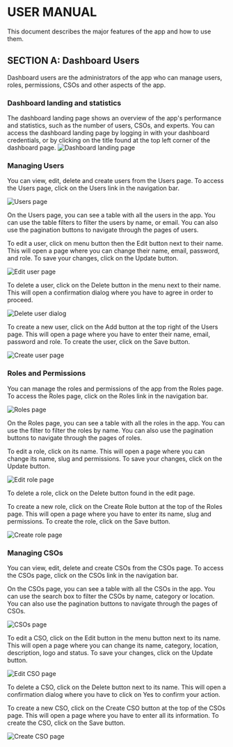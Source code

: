 # USER MANUAL
This document describes the major features of the app and how to use them.

## SECTION A: Dashboard Users
Dashboard users are the administrators of the app who can manage users, roles, permissions, CSOs and other aspects of the app.

### Dashboard landing and statistics
The dashboard landing page shows an overview of the app's performance and statistics, such as the number of users, CSOs, and experts. You can access the dashboard landing page by logging in with your dashboard credentials, or by clicking on the title found at the top left corner of the dashboard page.
![Dashboard landing page](public/../../../public/images/docs/dashboard-main.png)

### Managing Users

You can view, edit, delete and create users from the Users page. To access the Users page, click on the Users link in the navigation bar.

![Users page](public/../../../public/images/docs/dashboard-users.png)

On the Users page, you can see a table with all the users in the app. You can use the table filters to filter the users by name, or email. You can also use the pagination buttons to navigate through the pages of users.

To edit a user, click on menu button then the Edit button next to their name. This will open a page  where you can change their name, email, password, and role. To save your changes, click on the Update button.

![Edit user page](public/../../../public/images/docs/dashboard-users-edit.png)

To delete a user, click on the Delete button in the menu next to their name. This will open a confirmation dialog where you have to agree in order to proceed.

![Delete user dialog](public/../../../public/images/docs/dashboard-users-delete.png)

To create a new user, click on the Add button at the top right of the Users page. This will open a page where you have to enter their name, email, password and role. To create the user, click on the Save button.

![Create user page](public/../../../public/images/docs/dashboard-users-add.png)

### Roles and Permissions

You can manage the roles and permissions of the app from the Roles page. To access the Roles page, click on the Roles link in the navigation bar.

![Roles page](public/../../../public/images/docs/dashboard-roles.png)

On the Roles page, you can see a table with all the roles in the app. You can use the filter to filter the roles by name. You can also use the pagination buttons to navigate through the pages of roles.

To edit a role, click on its name. This will open a page where you can change its name, slug and permissions. To save your changes, click on the Update button.

![Edit role page](public/../../../public/images/docs/dashboard-roles-edit.png)

To delete a role, click on the Delete button found in the edit page.

To create a new role, click on the Create Role button at the top of the Roles page. This will open a page where you have to enter its name, slug and permissions. To create the role, click on the Save button.

![Create role page](public/../../../public/images/docs/dashboard-roles-add.png)

### Managing CSOs
You can view, edit, delete and create CSOs from the CSOs page. To access the CSOs page, click on the CSOs link in the navigation bar.

On the CSOs page, you can see a table with all the CSOs in the app. You can use the search box to filter the CSOs by name, category or location. You can also use the pagination buttons to navigate through the pages of CSOs.

![CSOs page](public/../../../public/images/docs/dashboard-csos.png)

To edit a CSO, click on the Edit button in the menu button next to its name. This will open a page where you can change its name, category, location, description, logo and status. To save your changes, click on the Update button.

![Edit CSO page](public/../../../public/images/docs/dashboard-csos-edit.png)

To delete a CSO, click on the Delete button next to its name. This will open a confirmation dialog where you have to click on Yes to confirm your action.

To create a new CSO, click on the Create CSO button at the top of the CSOs page. This will open a page where you have to enter all its information. To create the CSO, click on the Save button.

![Create CSO page](public/../../../public/images/docs/dashboard-csos-add.png)
